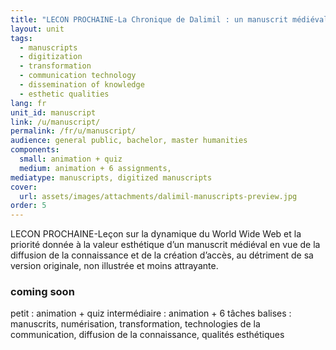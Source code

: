 ```yaml
---
title: "LECON PROCHAINE-La Chronique de Dalimil : un manuscrit médiéval photogénique ? "
layout: unit
tags:
  - manuscripts
  - digitization
  - transformation
  - communication technology
  - dissemination of knowledge
  - esthetic qualities
lang: fr
unit_id: manuscript
link: /u/manuscript/
permalink: /fr/u/manuscript/
audience: general public, bachelor, master humanities
components:
  small: animation + quiz
  medium: animation + 6 assignments,   
mediatype: manuscripts, digitized manuscripts
cover:
  url: assets/images/attachments/dalimil-manuscripts-preview.jpg
order: 5
---
```


LECON PROCHAINE-Leçon sur la dynamique du World Wide Web et la priorité donnée à la valeur esthétique d’un manuscrit médiéval en vue de la diffusion de la connaissance et de la création d’accès, au détriment de sa version originale, non illustrée et moins attrayante.

<!-- more -->

### coming soon
petit : animation + quiz
intermédiaire : animation + 6 tâches
balises : manuscrits, numérisation, transformation, technologies de la communication, diffusion de la connaissance, qualités esthétiques
